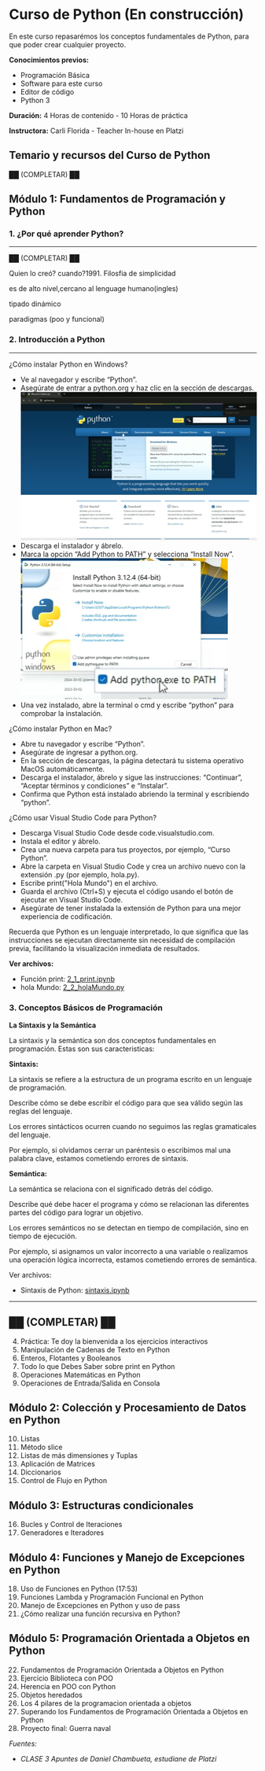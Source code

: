 # Curso de Python (En construcción)

En este curso repasarémos los conceptos fundamentales de Python, para que poder crear cualquier proyecto.

**Conocimientos previos:**
- Programación Básica
- Software para este curso
- Editor de código
- Python 3

**Duración:** 4 Horas de contenido - 10 Horas de práctica

**Instructora:** Carli Florida - Teacher In-house en Platzi

## Temario y recursos del Curso de Python

██ (COMPLETAR) ██


## Módulo 1: Fundamentos de Programación y Python

### 1.  **¿Por qué aprender Python?**
---

██ (COMPLETAR) ██

Quien lo creó? cuando?1991. Filosfia de simplicidad
    
es de alto nivel,cercano al lenguage humano(ingles)
    
tipado dinámico
    
paradigmas (poo y funcional)
  
### 2. **Introducción a Python**
---
    
¿Cómo instalar Python en Windows?

- Ve al navegador y escribe “Python”.
- Asegúrate de entrar a python.org y haz clic en la sección de descargas.
![IMAGEN](img\1_pythonweb.PNG) 
- Descarga el instalador y ábrelo.
- Marca la opción “Add Python to PATH” y selecciona “Install Now”.
![IMAGEN](img/2_add_python_to_path.PNG) 
- Una vez instalado, abre la terminal o cmd y escribe “python” para comprobar la instalación.

¿Cómo instalar Python en Mac?
- Abre tu navegador y escribe “Python”.
- Asegúrate de ingresar a python.org.
- En la sección de descargas, la página detectará tu sistema operativo MacOS automáticamente.
- Descarga el instalador, ábrelo y sigue las instrucciones: “Continuar”, “Aceptar términos y condiciones” e “Instalar”.
- Confirma que Python está instalado abriendo la terminal y escribiendo “python”.

¿Cómo usar Visual Studio Code para Python?
- Descarga Visual Studio Code desde code.visualstudio.com.
- Instala el editor y ábrelo.
- Crea una nueva carpeta para tus proyectos, por ejemplo, “Curso Python”.
- Abre la carpeta en Visual Studio Code y crea un archivo nuevo con la extensión .py (por ejemplo, hola.py).
- Escribe print("Hola Mundo") en el archivo.
- Guarda el archivo (Ctrl+S) y ejecuta el código usando el botón de ejecutar en Visual Studio Code.
- Asegúrate de tener instalada la extensión de Python para una mejor experiencia de codificación.

Recuerda que Python es un lenguaje interpretado, lo que significa que las instrucciones se ejecutan directamente sin necesidad de compilación previa, facilitando la visualización inmediata de resultados.

**Ver archivos:**

- Función print: [2_1_print.ipynb](files/2_1_print.ipynb)
- hola Mundo: [2_2_holaMundo.py](file/2_2_holaMundo.py)

### 3. Conceptos Básicos de Programación

**La Sintaxis y la Semántica**

La sintaxis y la semántica son dos conceptos fundamentales en programación. Estas son sus caracteristicas:

**Sintaxis:**

La sintaxis se refiere a la estructura de un programa escrito en un lenguaje de programación.

Describe cómo se debe escribir el código para que sea válido según las reglas del lenguaje.

Los errores sintácticos ocurren cuando no seguimos las reglas gramaticales del lenguaje.

Por ejemplo, si olvidamos cerrar un paréntesis o escribimos mal una palabra clave, estamos cometiendo errores de sintaxis.

**Semántica:**

La semántica se relaciona con el significado detrás del código.

Describe qué debe hacer el programa y cómo se relacionan las diferentes partes del código para lograr un objetivo.

Los errores semánticos no se detectan en tiempo de compilación, sino en tiempo de ejecución.

Por ejemplo, si asignamos un valor incorrecto a una variable o realizamos una operación lógica incorrecta, estamos cometiendo errores de semántica.

Ver archivos:

- Sintaxis de Python: [sintaxis.ipynb](files\3_1_sintaxis.ipynb)




-----


██ (COMPLETAR) ██
-----


4. Práctica: Te doy la bienvenida a los ejercicios interactivos
5. Manipulación de Cadenas de Texto en Python
6. Enteros, Flotantes y Booleanos
7. Todo lo que Debes Saber sobre print en Python
8. Operaciones Matemáticas en Python
9. Operaciones de Entrada/Salida en Consola

## Módulo 2: Colección y Procesamiento de Datos en Python
10. Listas
11. Método slice
12. Listas de más dimensiones y Tuplas
13. Aplicación de Matrices
14. Diccionarios
15. Control de Flujo en Python

## Módulo 3: Estructuras condicionales

16. Bucles y Control de Iteraciones
17. Generadores e Iteradores

## Módulo 4: Funciones y Manejo de Excepciones en Python
18. Uso de Funciones en Python (17:53)
19. Funciones Lambda y Programación Funcional en Python
20. Manejo de Excepciones en Python y uso de pass
21. ¿Cómo realizar una función recursiva en Python?

## Módulo 5: Programación Orientada a Objetos en Python

22. Fundamentos de Programación Orientada a Objetos en Python
23. Ejercicio Biblioteca con POO
24. Herencia en POO con Python
25. Objetos heredados
26. Los 4 pilares de la programacion orientada a objetos
27. Superando los Fundamentos de Programación Orientada a Objetos en Python
28. Proyecto final: Guerra naval


_Fuentes:_ 
*   _CLASE 3 Apuntes de Daniel Chambueta, estudiane de Platzi_
